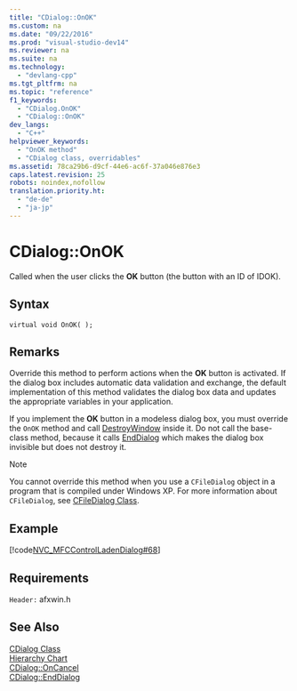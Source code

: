 ```yaml
---
title: "CDialog::OnOK"
ms.custom: na
ms.date: "09/22/2016"
ms.prod: "visual-studio-dev14"
ms.reviewer: na
ms.suite: na
ms.technology: 
  - "devlang-cpp"
ms.tgt_pltfrm: na
ms.topic: "reference"
f1_keywords: 
  - "CDialog.OnOK"
  - "CDialog::OnOK"
dev_langs: 
  - "C++"
helpviewer_keywords: 
  - "OnOK method"
  - "CDialog class, overridables"
ms.assetid: 78ca29b6-d9cf-44e6-ac6f-37a046e876e3
caps.latest.revision: 25
robots: noindex,nofollow
translation.priority.ht: 
  - "de-de"
  - "ja-jp"
---
```

# CDialog::OnOK
Called when the user clicks the **OK** button (the button with an ID of IDOK).  
  
## Syntax  
  
```  
virtual void OnOK( );  
```  
  
## Remarks  
 Override this method to perform actions when the **OK** button is activated. If the dialog box includes automatic data validation and exchange, the default implementation of this method validates the dialog box data and updates the appropriate variables in your application.  
  
 If you implement the **OK** button in a modeless dialog box, you must override the `OnOK` method and call [DestroyWindow](../vs140/cwnd--destroywindow.md) inside it. Do not call the base-class method, because it calls [EndDialog](../vs140/cdialog--enddialog.md) which makes the dialog box invisible but does not destroy it.  
  
> [!NOTE]
>  You cannot override this method when you use a `CFileDialog` object in a program that is compiled under Windows XP. For more information about `CFileDialog`, see [CFileDialog Class](../vs140/cfiledialog-class.md).  
  
## Example  
 [!code[NVC_MFCControlLadenDialog#68](../vs140/codesnippet/CPP/cdialog--onok_1.cpp)]  
  
## Requirements  
 `Header:` afxwin.h  
  
## See Also  
 [CDialog Class](../vs140/cdialog-class.md)   
 [Hierarchy Chart](../vs140/hierarchy-chart.md)   
 [CDialog::OnCancel](../vs140/cdialog--oncancel.md)   
 [CDialog::EndDialog](../vs140/cdialog--enddialog.md)
